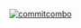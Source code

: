 <!-- CommitCombo: 1일 1커밋 유지 횟수 -->
[![commitcombo](http://commitcombo.com/get?user=iamzin&theme=BasicGray-mini)](https://github.com/devxb/CommitCombo)

<!--
**iamzin/iamzin** is a ✨ _special_ ✨ repository because its `README.md` (this file) appears on your GitHub profile.

Here are some ideas to get you started:

- 🔭 I’m currently working on ...
- 🌱 I’m currently learning ...
- 👯 I’m looking to collaborate on ...
- 🤔 I’m looking for help with ...
- 💬 Ask me about ...
- 📫 How to reach me: ...
- 😄 Pronouns: ...
- ⚡ Fun fact: ...
-->
